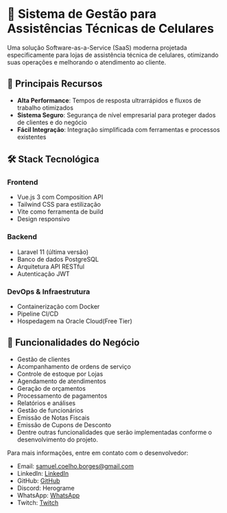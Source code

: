 # 📱 Sistema de Gestão para Assistências Técnicas de Celulares

Uma solução Software-as-a-Service (SaaS) moderna projetada especificamente para lojas de assistência técnica de celulares, otimizando suas operações e melhorando o atendimento ao cliente.

## 🌟 Principais Recursos

- **Alta Performance**: Tempos de resposta ultrarrápidos e fluxos de trabalho otimizados
- **Sistema Seguro**: Segurança de nível empresarial para proteger dados de clientes e do negócio
- **Fácil Integração**: Integração simplificada com ferramentas e processos existentes

## 🛠️ Stack Tecnológica

### Frontend
- Vue.js 3 com Composition API
- Tailwind CSS para estilização
- Vite como ferramenta de build
- Design responsivo

### Backend
- Laravel 11 (última versão)
- Banco de dados PostgreSQL
- Arquitetura API RESTful
- Autenticação JWT

### DevOps & Infraestrutura
- Containerização com Docker
- Pipeline CI/CD
- Hospedagem na Oracle Cloud(Free Tier)

## 💼 Funcionalidades do Negócio

- Gestão de clientes
- Acompanhamento de ordens de serviço
- Controle de estoque por Lojas
- Agendamento de atendimentos
- Geração de orçamentos
- Processamento de pagamentos
- Relatórios e análises
- Gestão de funcionários
- Emissão de Notas Fiscais
- Emissão de Cupons de Desconto
- Dentre outras funcionalidades que serão implementadas conforme o desenvolvimento do projeto.



Para mais informações, entre em contato com o desenvolvedor:

- Email: [samuel.coelho.borges@gmail.com](mailto:samuel.coelho.borges@gmail.com)
- LinkedIn: [LinkedIn](https://www.linkedin.com/in/samuel-coelho-borges/)
- GitHub: [GitHub](https://github.com/Herograme/)
- Discord: Herograme
- WhatsApp: [WhatsApp](https://wa.me/5551981917531)
- Twitch: [Twitch](https://www.twitch.tv/samuel1702)
